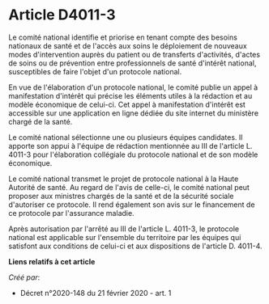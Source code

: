 # Article D4011-3

Le comité national identifie et priorise en tenant compte des besoins nationaux de santé et de l'accès aux soins le
déploiement de nouveaux modes d'intervention auprès du patient ou de transferts d'activités, d'actes de soins ou de
prévention entre professionnels de santé d'intérêt national, susceptibles de faire l'objet d'un protocole national.

En vue de l'élaboration d'un protocole national, le comité publie un appel à manifestation d'intérêt qui précise les éléments
utiles à la rédaction et au modèle économique de celui-ci. Cet appel à manifestation d'intérêt est accessible sur une
application en ligne dédiée du site internet du ministère chargé de la santé.

Le comité national sélectionne une ou plusieurs équipes candidates. Il apporte son appui à l'équipe de rédaction mentionnée
au III de l'article L. 4011-3 pour l'élaboration collégiale du protocole national et de son modèle économique.

Le comité national transmet le projet de protocole national à la Haute Autorité de santé. Au regard de l'avis de celle-ci, le
comité national peut proposer aux ministres chargés de la santé et de la sécurité sociale d'autoriser ce protocole. Il rend
également son avis sur le financement de ce protocole par l'assurance maladie.

Après autorisation par l'arrêté au III de l'article L. 4011-3, le protocole national est applicable sur l'ensemble du
territoire par les équipes qui satisfont aux conditions de celui-ci et aux dispositions de l'article D. 4011-4.

**Liens relatifs à cet article**

_Créé par_:

  - Décret n°2020-148 du 21 février 2020 - art. 1
